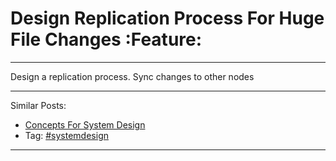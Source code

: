# Design Replication Process For Huge File Changes     :Feature:


---

Design a replication process. Sync changes to other nodes  

---

Similar Posts:  
-   [Concepts For System Design](https://brain.dennyzhang.com/design-concept)
-   Tag: [#systemdesign](https://brain.dennyzhang.com/tag/systemdesign)

---